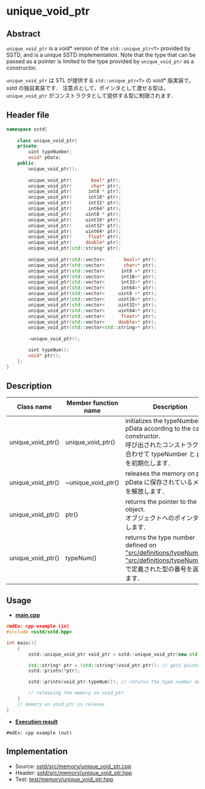 # unique_void_ptr
## Abstract

`unique_void_ptr` is a void* version of the `std::unique_ptr<T>` provided by SSTD, and is a unique SSTD implementation.
Note that the type that can be passed as a pointer is limited to the type provided by `unique_void_ptr` as a constructor.

`unique_void_ptr` は STL が提供する `std::unique_ptr<T>` の void* 版実装で，sstd の独自実装です．
注意点として，ポインタとして渡せる型は，`unique_void_ptr` がコンストラクタとして提供する型に制限されます．

## Header file
```cpp
namespace sstd{
    
    class unique_void_ptr{
    private:
        uint typeNumber;
        void* pData;
    public:
        unique_void_ptr();
        
        unique_void_ptr(       bool* ptr);
        unique_void_ptr(       char* ptr);
        unique_void_ptr(      int8 * ptr);
        unique_void_ptr(      int16* ptr);
        unique_void_ptr(      int32* ptr);
        unique_void_ptr(      int64* ptr);
        unique_void_ptr(     uint8 * ptr);
        unique_void_ptr(     uint16* ptr);
        unique_void_ptr(     uint32* ptr);
        unique_void_ptr(     uint64* ptr);
        unique_void_ptr(      float* ptr);
        unique_void_ptr(     double* ptr);
        unique_void_ptr(std::string* ptr);
        
        unique_void_ptr(std::vector<       bool>* ptr);
        unique_void_ptr(std::vector<       char>* ptr);
        unique_void_ptr(std::vector<      int8 >* ptr);
        unique_void_ptr(std::vector<      int16>* ptr);
        unique_void_ptr(std::vector<      int32>* ptr);
        unique_void_ptr(std::vector<      int64>* ptr);
        unique_void_ptr(std::vector<     uint8 >* ptr);
        unique_void_ptr(std::vector<     uint16>* ptr);
        unique_void_ptr(std::vector<     uint32>* ptr);
        unique_void_ptr(std::vector<     uint64>* ptr);
        unique_void_ptr(std::vector<      float>* ptr);
        unique_void_ptr(std::vector<     double>* ptr);
        unique_void_ptr(std::vector<std::string>* ptr);
        
        ~unique_void_ptr();

        uint typeNum();
        void* ptr();
    };
}
```

## Description
| Class name | Member function name | Description |
| ---------- | ------------- | ----------- |
| unique_void_ptr() | unique_void_ptr() | initializes the typeNumber and pData according to the called constructor.<br>呼び出されたコンストラクタに合わせて typeNumber と pData を初期化します． |
| unique_void_ptr() | ~unique_void_ptr() | releases the memory on pData. <br>pData に保存されているメモリを解放します． |
| unique_void_ptr() | ptr() | returns the pointer to the object.<br>オブジェクトへのポインタを返します． |
| unique_void_ptr() | typeNum() | returns the type number defined on ["src/definitions/typeNum.hpp"](../definitions/typeNum.md).<br>["src/definitions/typeNum.hpp"](../definitions/typeNum.md) で定義された型の番号を返却します． |

## Usage
- <u>**main.cpp**</u>
```cpp
#mdEx: cpp example (in)
#include <sstd/sstd.hpp>

int main(){
    {
        sstd::unique_void_ptr void_ptr = sstd::unique_void_ptr(new std::string("abc")); // allocates the memory

        std::string* ptr = (std::string*)void_ptr.ptr(); // gets pointer to the allocated std::string on the avobe line.
        sstd::printn(*ptr);

        sstd::printn(void_ptr.typeNum()); // returns the type number defined on "src/definitions/typeNum.hpp"

        // releasing the memory on void_ptr
    }
    // memory on void_ptr is release
}
```
- <u>**Execution result**</u>
```
#mdEx: cpp example (out)
```

## Implementation
- Source: [sstd/src/memory/unique_void_ptr.cpp](https://github.com/admiswalker/SubStandardLibrary-SSTD-/blob/master/sstd/src/memory/unique_void_ptr.cpp)
- Header: [sstd/src/memory/unique_void_ptr.hpp](https://github.com/admiswalker/SubStandardLibrary-SSTD-/blob/master/sstd/src/memory/unique_void_ptr.hpp)
- Test: [test/memory/unique_void_ptr.hpp](https://github.com/admiswalker/SubStandardLibrary-SSTD-/blob/master/test/memory/unique_void_ptr.hpp)

